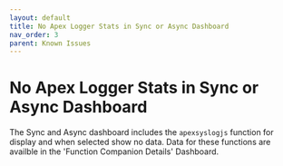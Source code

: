 ```yaml
---
layout: default
title: No Apex Logger Stats in Sync or Async Dashboard
nav_order: 3
parent: Known Issues
---
```


# No Apex Logger Stats in Sync or Async Dashboard

The Sync and Async dashboard includes the `apexsyslogjs` function for display and when selected show no data. Data for these functions are availble in the 'Function Companion Details' Dashboard.

